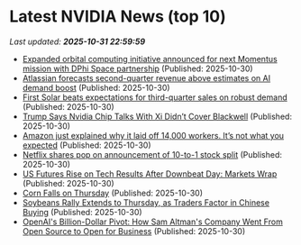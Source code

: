 # Latest NVIDIA News (top 10)
_Last updated: **2025-10-31 22:59:59**_

- [Expanded orbital computing initiative announced for next Momentus mission with DPhi Space partnership](https://www.spacedaily.com/reports/Expanded_orbital_computing_initiative_announced_for_next_Momentus_mission_with_DPhi_Space_partnership_999.html) (Published: 2025-10-30)
- [Atlassian forecasts second-quarter revenue above estimates on AI demand boost](https://biztoc.com/x/8d402594d07264dd) (Published: 2025-10-30)
- [First Solar beats expectations for third-quarter sales on robust demand](https://biztoc.com/x/d49ad1a1ce8cc6b4) (Published: 2025-10-30)
- [Trump Says Nvidia Chip Talks With Xi Didn’t Cover Blackwell](https://biztoc.com/x/3e5a793224d71875) (Published: 2025-10-30)
- [Amazon just explained why it laid off 14,000 workers. It’s not what you expected](https://biztoc.com/x/aff0a4fd19c8f3ad) (Published: 2025-10-30)
- [Netflix shares pop on announcement of 10-to-1 stock split](https://biztoc.com/x/dc31f51ecf09c34e) (Published: 2025-10-30)
- [US Futures Rise on Tech Results After Downbeat Day: Markets Wrap](https://biztoc.com/x/aa01e29238456d0b) (Published: 2025-10-30)
- [Corn Falls on Thursday](https://biztoc.com/x/9698e3ff1caf7b09) (Published: 2025-10-30)
- [Soybeans Rally Extends to Thursday, as Traders Factor in Chinese Buying](https://biztoc.com/x/3842a6b75fc61f8f) (Published: 2025-10-30)
- [OpenAI's Billion-Dollar Pivot: How Sam Altman's Company Went From Open Source to Open for Business](https://www.ibtimes.com/openais-billion-dollar-pivot-how-sam-altmans-company-went-open-source-open-business-3789003) (Published: 2025-10-30)
